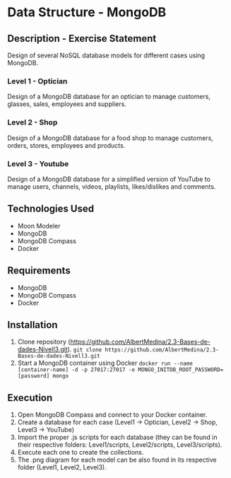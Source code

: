 # Data Structure - MongoDB

## Description - Exercise Statement
Design of several NoSQL database models for different cases using MongoDB.

### Level 1 - Optician
Design of a MongoDB database for an optician to manage customers, glasses, sales, employees and suppliers.

### Level 2 - Shop
Design of a MongoDB database for a food shop to manage customers, orders, stores, employees and products.

### Level 3 - Youtube
Design of a MongoDB database for a simplified version of YouTube to manage users, channels, videos, playlists, likes/dislikes and comments.

## Technologies Used
- Moon Modeler
- MongoDB
- MongoDB Compass
- Docker

## Requirements
- MongoDB
- MongoDB Compass
- Docker

## Installation
1. Clone repository (https://github.com/AlbertMedina/2.3-Bases-de-dades-Nivell3.git).
`git clone https://github.com/AlbertMedina/2.3-Bases-de-dades-Nivell3.git`
2. Start a MongoDB container using Docker
`docker run --name [container-name] -d -p 27017:27017 -e MONGO_INITDB_ROOT_PASSWORD=[password] mongo`

## Execution
1. Open MongoDB Compass and connect to your Docker container.
2. Create a database for each case (Level1 -> Optician, Level2 -> Shop, Level3 -> YouTube)
3. Import the proper .js scripts for each database (they can be found in their respective folders: Level1/scripts, Level2/scripts, Level3/scripts).
4. Execute each one to create the collections.
5. The .png diagram for each model can be also found in its respective folder (Level1, Level2, Level3).
